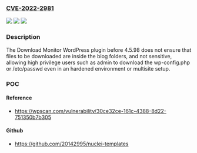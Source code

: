 ### [CVE-2022-2981](https://cve.mitre.org/cgi-bin/cvename.cgi?name=CVE-2022-2981)
![](https://img.shields.io/static/v1?label=Product&message=Download%20Monitor&color=blue)
![](https://img.shields.io/static/v1?label=Version&message=4.5.98%20&color=brightgreen)
![](https://img.shields.io/static/v1?label=Vulnerability&message=CWE-552%20Files%20or%20Directories%20Accessible%20to%20External%20Parties&color=brightgreen)

### Description

The Download Monitor WordPress plugin before 4.5.98 does not ensure that files to be downloaded are inside the blog folders, and not sensitive, allowing high privilege users such as admin to download the wp-config.php or /etc/passwd even in an hardened environment or multisite setup.

### POC

#### Reference
- https://wpscan.com/vulnerability/30ce32ce-161c-4388-8d22-751350b7b305

#### Github
- https://github.com/20142995/nuclei-templates

